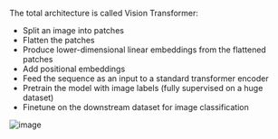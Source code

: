 The total architecture is called Vision Transformer:
- Split an image into patches
- Flatten the patches
- Produce lower-dimensional linear embeddings from the flattened patches
- Add positional embeddings
- Feed the sequence as an input to a standard transformer encoder
- Pretrain the model with image labels (fully supervised on a huge dataset)
- Finetune on the downstream dataset for image classification

![image](https://github.com/vnlvi2k3/ViT/assets/139733764/a3159668-a944-4f6b-ba66-603a9653d37e)
